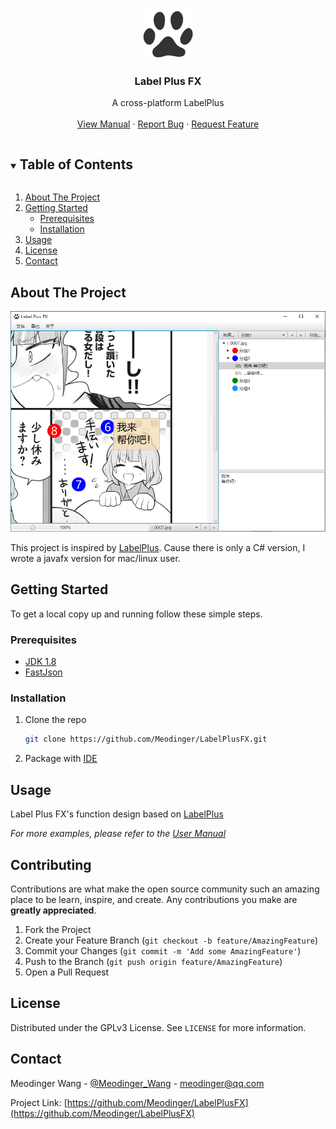 <!-- PROJECT SHIELDS -->
<!--
*** I'm using markdown "reference style" links for readability.
*** Reference links are enclosed in brackets [ ] instead of parentheses ( ).
*** See the bottom of this document for the declaration of the reference variables
*** for contributors-url, forks-url, etc. This is an optional, concise syntax you may use.
*** https://www.markdownguide.org/basic-syntax/#reference-style-links
-->


<!-- PROJECT LOGO -->
<br />
<p align="center">
  <a href="https://github.com/Meodinger/LabelPlusFX">
    <img src="images/logo.png" alt="Logo" width="80" height="80">
  </a>
  <h3 align="center">Label Plus FX</h3>
  <p align="center">
    A cross-platform LabelPlus
    <br />
    <br />
    <a href="https://www.kdocs.cn/l/cpRyDN2Perkb">View Manual</a>
    ·
    <a href="https://github.com/Meodinger/LabelPlusFX/issues">Report Bug</a>
    ·
    <a href="https://github.com/Meodinger/LabelPlusFX/issues">Request Feature</a>
  </p>
</p>



<!-- TABLE OF CONTENTS -->
<details open="open">
  <summary><h2 style="display: inline-block">Table of Contents</h2></summary>
  <ol>
    <li>
      <a href="#about-the-project">About The Project</a>
    </li>
    <li>
      <a href="#getting-started">Getting Started</a>
      <ul>
        <li><a href="#prerequisites">Prerequisites</a></li>
        <li><a href="#installation">Installation</a></li>
      </ul>
    </li>
    <li><a href="#usage">Usage</a></li>
    <li><a href="#license">License</a></li>
    <li><a href="#contact">Contact</a></li>
  </ol>
</details>



<!-- ABOUT THE PROJECT -->
## About The Project

[![Product Name Screen Shot][product-screenshot]]()

This project is inspired by [LabelPlus](https://noodlefighter.com/label_plus/).
Cause there is only a C# version, I wrote a javafx version for mac/linux user.



<!-- GETTING STARTED -->
## Getting Started

To get a local copy up and running follow these simple steps.



### Prerequisites

* [JDK 1.8](https://java.com/download/manual.jsp)
* [FastJson](https://github.com/alibaba/fastjson)


### Installation

1. Clone the repo
   ```sh
   git clone https://github.com/Meodinger/LabelPlusFX.git
   ```
2. Package with [IDE](https://openjfx.cn/openjfx-docs/)



<!-- USAGE EXAMPLES -->
## Usage

Label Plus FX's function design based on [LabelPlus](https://noodlefighter.com/label_plus/)

_For more examples, please refer to the [User Manual](https://www.kdocs.cn/l/cpRyDN2Perkb)_



<!-- CONTRIBUTING -->
## Contributing

Contributions are what make the open source community such an amazing place to be learn, inspire, and create. Any contributions you make are **greatly appreciated**.

1. Fork the Project
2. Create your Feature Branch (`git checkout -b feature/AmazingFeature`)
3. Commit your Changes (`git commit -m 'Add some AmazingFeature'`)
4. Push to the Branch (`git push origin feature/AmazingFeature`)
5. Open a Pull Request



<!-- LICENSE -->
## License

Distributed under the GPLv3 License. See `LICENSE` for more information.



<!-- CONTACT -->
## Contact

Meodinger Wang - [@Meodinger_Wang](https://twitter.com/Meodinger_Wang) - meodinger@qq.com

Project Link: [https://github.com/Meodinger/LabelPlusFX](https://github.com/Meodinger/LabelPlusFX)



[product-screenshot]: images/screenshot.png
